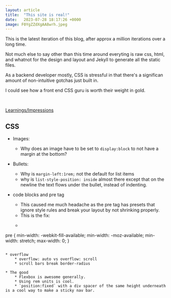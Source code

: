 ```yaml
---
layout: article
title:  "This site is real!"
date:   2023-07-28 18:17:26 +0000
image: F0YgZZdXgAA8wrh.jpeg
---
```


This is the latest iteration of this blog, after approx a million iterations over a long time.  


Not much else to say other than this time around everyting is raw css, html, and whatnot for the design and layout and Jekyll to generate all the static files.

As a backend developer mostly, CSS is stressful in that there's a significan amount of non-intuitive gotchas just built in. 

I could see how a front end CSS guru is worth their weight in gold.

<br/>

 <!--more-->

<u>Learnings/Impressions</u>  
## CSS
* Images:
    * Why does an image have to be set to `display:block` to not have a margin at the bottom? 

* Bullets:
    * Why is `margin-left:1rem;` not the default for list items 
    * why is `list-style-position: inside` almost there except that on the newline the text flows under the bullet, instead of indenting.

* code blocks and pre tag
    *  This caused me much headache as the pre tag has presets that ignore style rules and break your layout by not shrinking properly.
    * This is the fix:
    * ```css
pre {
    min-width: -webkit-fill-available;
    min-width: -moz-available;
    min-width: stretch;
    max-width: 0;
}
```

* overflow
    * overflow: auto vs overflow: scroll
    * scroll bars break border-radius 

* The good
    * Flexbox is awesome generally.
    * Using rem units is cool.
    * `position:fixed` with a div spacer of the same height underneath is a cool way to make a sticky nav bar. 




